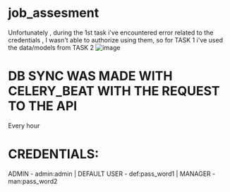 # job_assesment
Unfortunately , during the 1st task i've encountered error related to the credentials , I wasn't able to authorize using them, so for TASK 1 i've used the data/models from TASK 2
![image](https://github.com/IvchenkoIO/job_assesment/assets/68115138/02c7e1de-7dbe-4a40-acf7-9cd828cf1a30)


# DB SYNC WAS MADE WITH CELERY_BEAT WITH THE REQUEST TO THE API
Every hour

# CREDENTIALS:
ADMIN - admin:admin | DEFAULT USER - def:pass_word1 | MANAGER - man:pass_word2
